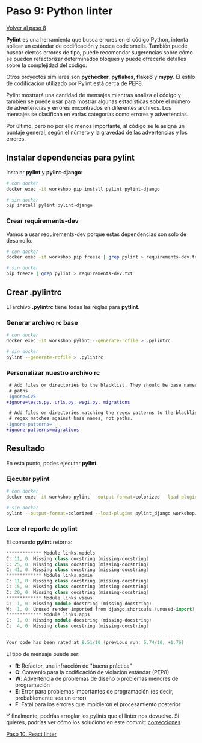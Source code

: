 # Paso 9: Python linter

[Volver al paso 8](/es/step8_hot_reloading)

**Pylint** es una herramienta que busca errores en el código Python, intenta aplicar un estándar
de codificación y busca code smells. También puede buscar ciertos errores de tipo,
puede recomendar sugerencias sobre cómo se pueden refactorizar determinados bloques
y puede ofrecerle detalles sobre la complejidad del código.

Otros proyectos similares son **pychecker**, **pyflakes**, **flake8** y **mypy**.
El estilo de codificación utilizado por Pylint está cerca de PEP8.

Pylint mostrará una cantidad de mensajes mientras analiza el código y también se
puede usar para mostrar algunas estadísticas sobre el número de advertencias y
errores encontrados en diferentes archivos.
Los mensajes se clasifican en varias categorías como errores y advertencias.

Por último, pero no por ello menos importante, al código se le asigna un puntaje general,
según el número y la gravedad de las advertencias y los errores.

## Instalar dependencias para pylint
Instalar **pylint** y **pylint-django**:
```bash
# con docker
docker exec -it workshop pip install pylint pylint-django

# sin docker
pip install pylint pylint-django
```

### Crear requirements-dev
Vamos a usar requirements-dev porque estas dependencias son solo de desarrollo.
```bash
# con docker
docker exec -it workshop pip freeze | grep pylint > requirements-dev.txt

# sin docker
pip freeze | grep pylint > requirements-dev.txt
```

## Crear .pylintrc
El archivo **.pylintrc** tiene todas las reglas para **pytlint**.

### Generar archivo rc base
```bash
# con docker
docker exec -it workshop pylint --generate-rcfile > .pylintrc

# sin docker
pylint --generate-rcfile > .pylintrc
```

### Personalizar nuestro archivo rc
```diff
 # Add files or directories to the blacklist. They should be base names, not
 # paths.
-ignore=CVS
+ignore=tests.py, urls.py, wsgi.py, migrations

 # Add files or directories matching the regex patterns to the blacklist. The
 # regex matches against base names, not paths.
-ignore-patterns=
+ignore-patterns=migrations
```

## Resultado
En esta punto, podes ejecutar **pylint**.

### Ejecutar pylint
```bash
# con docker
docker exec -it workshop pylint --output-format=colorized --load-plugins pylint_django workshop/workshop workshop/links

# sin docker
pylint --output-format=colorized --load-plugins pylint_django workshop/workshop workshop/links
```

### Leer el reporte de pylint
El comando **pylint** retorna:
```c++
************* Module links.models
C: 11, 0: Missing class docstring (missing-docstring)
C: 25, 0: Missing class docstring (missing-docstring)
C: 41, 0: Missing class docstring (missing-docstring)
************* Module links.admin
C: 11, 0: Missing class docstring (missing-docstring)
C: 15, 0: Missing class docstring (missing-docstring)
C: 20, 0: Missing class docstring (missing-docstring)
************* Module links.views
C:  1, 0: Missing module docstring (missing-docstring)
W:  1, 0: Unused render imported from django.shortcuts (unused-import)
************* Module links.apps
C:  1, 0: Missing module docstring (missing-docstring)
C:  4, 0: Missing class docstring (missing-docstring)

------------------------------------------------------------------
Your code has been rated at 8.51/10 (previous run: 6.74/10, +1.76)
```

El tipo de mensaje puede ser:
- **R**: Refactor, una infracción de "buena práctica"
- **C**: Convenio para la codificación de violación estándar (PEP8)
- **W**: Advertencia de problemas de diseño o problemas menores de programación
- **E**: Error para problemas importantes de programación (es decir, probablemente sea un error)
- **F**: Fatal para los errores que impidieron el procesamiento posterior

Y finalmente, podrías arreglar los pylints que el linter nos devuelve.
Si quieres, podrías ver cómo los soluciono en este commit:  [correcciones](https://gitlab.com/FedeG/django-react-workshop/commit/e462a19f96b8ad44e026df84ecddaa8639b1a5a6)

[Paso 10: React linter](/es/step10_react_linter)
